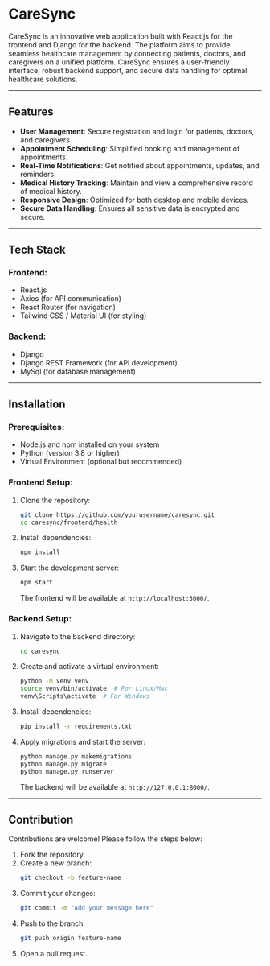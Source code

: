 # CareSync

CareSync is an innovative web application built with React.js for the frontend and Django for the backend. The platform aims to provide seamless healthcare management by connecting patients, doctors, and caregivers on a unified platform. CareSync ensures a user-friendly interface, robust backend support, and secure data handling for optimal healthcare solutions.

---

## Features

- **User Management**: Secure registration and login for patients, doctors, and caregivers.
- **Appointment Scheduling**: Simplified booking and management of appointments.
- **Real-Time Notifications**: Get notified about appointments, updates, and reminders.
- **Medical History Tracking**: Maintain and view a comprehensive record of medical history.
- **Responsive Design**: Optimized for both desktop and mobile devices.
- **Secure Data Handling**: Ensures all sensitive data is encrypted and secure.

---

## Tech Stack

### Frontend:
- React.js
- Axios (for API communication)
- React Router (for navigation)
- Tailwind CSS / Material UI (for styling)

### Backend:
- Django
- Django REST Framework (for API development)
- MySql (for database management)

---

## Installation

### Prerequisites:
- Node.js and npm installed on your system
- Python (version 3.8 or higher)
- Virtual Environment (optional but recommended)

### Frontend Setup:
1. Clone the repository:
    ```bash
    git clone https://github.com/yourusername/caresync.git
    cd caresync/frontend/health
    ```
2. Install dependencies:
    ```bash
    npm install
    ```
3. Start the development server:
    ```bash
    npm start
    ```
   The frontend will be available at `http://localhost:3000/`.

### Backend Setup:
1. Navigate to the backend directory:
    ```bash
    cd caresync
    ```
2. Create and activate a virtual environment:
    ```bash
    python -m venv venv
    source venv/bin/activate  # For Linux/Mac
    venv\Scripts\activate  # For Windows
    ```
3. Install dependencies:
    ```bash
    pip install -r requirements.txt
    ```
4. Apply migrations and start the server:
    ```bash
    python manage.py makemigrations
    python manage.py migrate
    python manage.py runserver
    ```
   The backend will be available at `http://127.0.0.1:8000/`.

---

## Contribution

Contributions are welcome! Please follow the steps below:
1. Fork the repository.
2. Create a new branch:
    ```bash
    git checkout -b feature-name
    ```
3. Commit your changes:
    ```bash
    git commit -m "Add your message here"
    ```
4. Push to the branch:
    ```bash
    git push origin feature-name
    ```
5. Open a pull request.




